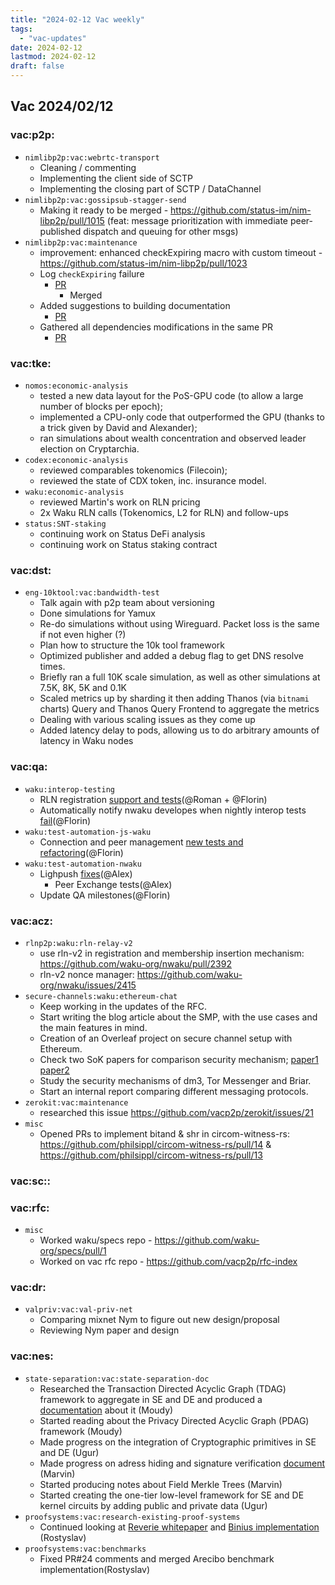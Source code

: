 ```yaml
---
title: "2024-02-12 Vac weekly"
tags:
  - "vac-updates"
date: 2024-02-12
lastmod: 2024-02-12
draft: false
---
```


## Vac 2024/02/12

### vac:p2p:
- `nimlibp2p:vac:webrtc-transport`
    - Cleaning / commenting
    - Implementing the client side of SCTP
    - Implementing the closing part of SCTP / DataChannel
- `nimlibp2p:vac:gossipsub-stagger-send`
    - Making it ready to be merged - https://github.com/status-im/nim-libp2p/pull/1015 (feat: message prioritization with immediate peer-published dispatch and queuing for other msgs)
- `nimlibp2p:vac:maintenance`
    - improvement: enhanced checkExpiring macro with custom timeout - https://github.com/status-im/nim-libp2p/pull/1023
    - Log `checkExpiring` failure
        - [PR](https://github.com/status-im/nim-libp2p/pull/1018)
            - Merged
    - Added suggestions to building documentation
        - [PR](https://github.com/status-im/nim-libp2p/pull/1021)
    - Gathered all dependencies modifications in the same PR
        - [PR](https://github.com/status-im/nim-libp2p/pull/1020)

### vac:tke:
- `nomos:economic-analysis`
  - tested a new data layout for the PoS-GPU code (to allow a large number of blocks per epoch);
  - implemented a CPU-only code that outperformed the GPU (thanks to a trick given by David and Alexander);
  - ran simulations about wealth concentration and observed leader election on Cryptarchia.
- `codex:economic-analysis`
  - reviewed comparables tokenomics (Filecoin);
  - reviewed the state of CDX token, inc. insurance model.
- `waku:economic-analysis`
  - reviewed Martin's work on RLN pricing
  - 2x Waku RLN calls (Tokenomics, L2 for RLN) and follow-ups
- `status:SNT-staking`
  - continuing work on Status DeFi analysis
  - continuing work on Status staking contract

### vac:dst:
- `eng-10ktool:vac:bandwidth-test`
    - Talk again with p2p team about versioning
    - Done simulations for Yamux
    - Re-do simulations without using Wireguard. Packet loss is the same if not even higher (?)
    - Plan how to structure the 10k tool framework
    - Optimized publisher and added a debug flag to get DNS resolve times. 
    - Briefly ran a full 10K scale simulation, as well as other simulations at 7.5K, 8K, 5K and 0.1K
    - Scaled metrics up by sharding it then adding Thanos (via `bitnami` charts) Query and Thanos Query Frontend to aggregate the metrics
    - Dealing with various scaling issues as they come up
    - Added latency delay to pods, allowing us to do arbitrary amounts of latency in Waku nodes

### vac:qa:
- `waku:interop-testing`
  - RLN registration [support and tests](https://github.com/waku-org/waku-interop-tests/pull/16)(@Roman + @Florin)
  - Automatically notify nwaku developes when nightly interop tests [fail](https://github.com/waku-org/waku-interop-tests/pull/15)(@Florin)
- `waku:test-automation-js-waku`
    - Connection and peer management [new tests and refactoring](https://github.com/waku-org/js-waku/pull/1836)(@Florin)
- `waku:test-automation-nwaku`
  - Lighpush [fixes](https://github.com/waku-org/nwaku/pull/2269)(@Alex)
    - Peer Exchange tests(@Alex)
  - Update QA milestones(@Florin)

### vac:acz:
- `rlnp2p:waku:rln-relay-v2` 
    - use rln-v2 in registration and membership insertion mechanism: https://github.com/waku-org/nwaku/pull/2392
    - rln-v2 nonce manager: https://github.com/waku-org/nwaku/issues/2415
- `secure-channels:waku:ethereum-chat`
    - Keep working in the updates of the RFC.
    - Start writing the blog article about the SMP, with the use cases and the main features in mind.
    - Creation of an Overleaf project on secure channel setup with Ethereum.
    - Check two SoK papers for comparison security mechanism; [paper1](https://teamusec.de/pdf/conf-sp-UngerDBFPG015.pdf) [paper2](https://dl.acm.org/doi/pdf/10.1145/3558482.3581773)
    - Study the security mechanisms of dm3, Tor Messenger and Briar. 
    - Start an internal report comparing different messaging protocols.
- `zerokit:vac:maintenance`
    - researched this issue https://github.com/vacp2p/zerokit/issues/21
- `misc`
    - Opened PRs to implement bitand & shr in circom-witness-rs: https://github.com/philsippl/circom-witness-rs/pull/14 & https://github.com/philsippl/circom-witness-rs/pull/13

### vac:sc::

### vac:rfc:
- `misc`
    - Worked waku/specs repo - https://github.com/waku-org/specs/pull/1
    - Worked on vac rfc repo - https://github.com/vacp2p/rfc-index

### vac:dr:
- `valpriv:vac:val-priv-net`
  - Comparing mixnet Nym to figure out new design/proposal
  - Reviewing Nym paper and design

### vac:nes:
- `state-separation:vac:state-separation-doc`
    - Researched the Transaction Directed Acyclic Graph (TDAG) framework to aggregate in SE and DE and produced a [documentation](https://www.notion.so/Nescience-cd358fe429b14fa2ab38ca42835a8451?pvs=4#960d3e31c9da4e3b8b2f316801763a65) about it (Moudy)
    - Started reading about the Privacy Directed Acyclic Graph (PDAG) framework (Moudy)
    - Made progress on the integration of Cryptographic primitives in SE and DE (Ugur)
    - Made progress on adress hiding and signature verification [document](https://www.notion.so/Nescience-cd358fe429b14fa2ab38ca42835a8451?pvs=4#9ab4ba4d92914ba0a5f66235446de5d1) (Marvin)
    - Started producing notes about Field Merkle Trees (Marvin)
    - Started creating the one-tier low-level framework for SE and DE kernel circuits by adding public and private data (Ugur)
- `proofsystems:vac:research-existing-proof-systems`
    - Continued looking at [Reverie whitepaper](https://eprint.iacr.org/2023/1888.pdf) and [Binius implementation](https://github.com/recmo/binius) (Rostyslav)
- `proofsystems:vac:benchmarks`
    - Fixed PR#24 comments and merged Arecibo benchmark implementation(Rostyslav)

